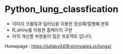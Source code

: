 # Python_lung_classfication

- 이미지 크롤링과 딥러닝을 이용한 정상폐/질병폐 분류
- R_shiny를 이용한 홈페이지 구현
- 아직 개선할 부분들이 많은 프로젝트 입니다.

Homepage : https://lullaby0419.shinyapps.io/lungs/
